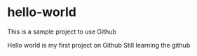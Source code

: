 # hello-world
This is a sample project to use Github


Hello world is my first project on Github
Still learning the github
